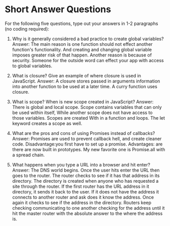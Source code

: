 # Short Answer Questions
For the following five questions, type out your answers in 1-2 paragraphs (no coding required):

1. Why is it generally considered a bad practice to create global variables?
Answer: The main reason is one function should not effect another function's functionality. And creating and changing global variable imposes greater risk of that happen. Another reason is  because of security. Someone for the outside word can effect your app with access to global variables.  

1. What is closure? Give an example of where closure is used in JavaScript.
Answer: A closure stores passed in arguments information into another function to be used at a later time. A curry function uses closure. 

1. What is scope? When is new scope created in JavaScript?
Answer: There is global and local scope. Scope contains variables that can only be used within itself, While another scope does not have access to those variables. Scopes are created With in a function and loops. The let keyword creates a scope as well. 

1. What are the pros and cons of using Promises instead of callbacks?
Answer: Promises are used to prevent callback hell, and create cleaner code. Disadvantage:you first have to set up a promise. Advantages: are there are now built in prototypes. My new favorite one is Promise.all with a spread chain. 

1. What happens when you type a URL into a browser and hit enter?
Answer: The DNS world begins. Once the user hits enter the URL then goes to the router. The router checks to see if it has that address in its directory. The directory is created when anyone who has requested a site through the router. If the first router has the URL address in it directory, it sends it back to the user. If it does not have the address it connects to another router and ask does it know the address. Once again it checks to see if the address in the directory. Routers keep checking communicating to one another checking for the address until it hit the master router with the absolute answer to the where the address is. 
